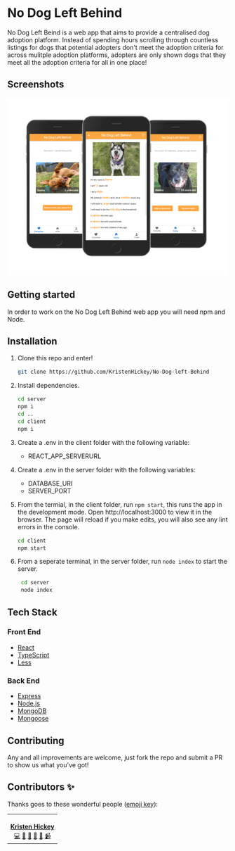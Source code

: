 # No Dog Left Behind

No Dog Left Beind is a web app that aims to provide a centralised dog adoption platform. Instead of spending hours scrolling through countless listings for dogs that potential adopters don't meet the adoption criteria for across mulitple adoption platforms, adopters are only shown dogs that they meet all the adoption criteria for all in one place!

## Screenshots

<p align="center">
  <img src="images/Previews.png" />

</p>

## Getting started

In order to work on the No Dog Left Behind web app you will need npm and Node.

## Installation

1. Clone this repo and enter!

   ```bash
   git clone https://github.com/KristenHickey/No-Dog-left-Behind
   ```

2. Install dependencies.

   ```bash
   cd server
   npm i
   cd ..
   cd client
   npm i
   ```

3. Create a .env in the client folder with the following variable:

   - REACT_APP_SERVERURL

4. Create a .env in the server folder with the following variables:

   - DATABASE_URI
   - SERVER_PORT

5. From the termial, in the client folder, run `npm start`, this runs the app in the development mode. Open http://localhost:3000 to view it in the browser. The page will reload if you make edits, you will also see any lint errors in the console.

   ```bash
   cd client
   npm start
   ```

6. From a seperate terminal, in the server folder, run `node index` to start the server.
   ```bash
    cd server
    node index
   ```

## Tech Stack

### Front End

- [React](https://reactjs.org/)
- [TypeScript](https://www.typescriptlang.org/)
- [Less](https://lesscss.org/)

### Back End

- [Express](https://expressjs.com/)
- [Node.js](https://nodejs.org/en/)
- [MongoDB](https://www.mongodb.com/)
- [Mongoose](https://mongoosejs.com/)

## Contributing

Any and all improvements are welcome, just fork the repo and submit a PR to show us what you've got!

## Contributors ✨

Thanks goes to these wonderful people ([emoji key](https://allcontributors.org/docs/en/emoji-key)):

<table>
  <tr>
     <td align="center" ><a href="https://github.com/hectorkd"><img src="https://avatars.githubusercontent.com/u/91263269?v=4" width="120px;" alt=""/><br /><sub><b><a href="https://www.linkedin.com/in/kristen-hickey-250605231/" title="linkedin">Kristen Hickey</a></b></sub></a><br /><a href="https://github.com/KristenHickey/No-Dog-left-Behind/commits/main" title="Code">💻</a> <a href="#ideas-hector" title="Ideas & Planning">🤔</a> <a href="#review-hector" title="Reviewed Pull Requests">👀</a> <a href="#design-hector" title="Design">🎨</a> <a href="#maintain-hector" title="Maintenance">🚧</a> <a href="https://www.youtube.com/watch?v=RKsBLbWr3cg" title="Videos">📹</a></td>
  <tr>
        <table>
